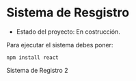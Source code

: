 <h1> Sistema de Resgistro </h1>

- Estado del proyecto: En costrucción.

Para ejecutar el sistema debes poner:

```npm install react```

Sistema de Registro 2
